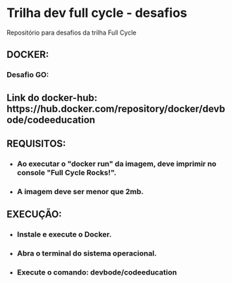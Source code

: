 # Trilha dev full cycle - desafios
Repositório para desafios da trilha Full Cycle

<h2>DOCKER:</h2>

<h3>Desafio GO:</h3>

<h2>Link do docker-hub: https://hub.docker.com/repository/docker/devbode/codeeducation </h2>

<h2>REQUISITOS:</h2>

- <h3> Ao executar o "docker run" da imagem, deve imprimir no console "Full Cycle Rocks!".</h3>
- <h3> A imagem deve ser menor que 2mb.</h3>

<h2>EXECUÇÃO:</h2>

- <h3> Instale e execute o Docker.</h3>
- <h3> Abra o terminal do sistema operacional.</h3>
- <h3> Execute o comando: devbode/codeeducation</h3>

